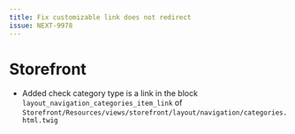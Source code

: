 ```yaml
---
title: Fix customizable link does not redirect
issue: NEXT-9978
---
```

# Storefront
*  Added check category type is a link in the block `layout_navigation_categories_item_link` of `Storefront/Resources/views/storefront/layout/navigation/categories.html.twig`
